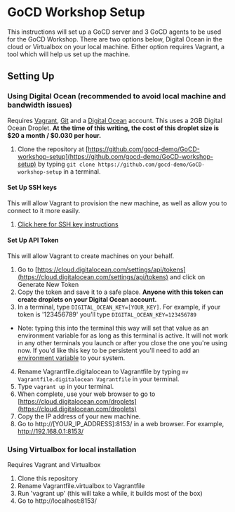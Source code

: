 # GoCD Workshop Setup

This instructions will set up a GoCD server and 3 GoCD agents to be used for the GoCD Workshop. There are two options below, Digital Ocean in the cloud or Virtualbox on your local machine. Either option requires Vagrant, a tool which will help us set up the machine.

## Setting Up

### Using Digital Ocean (recommended to avoid local machine and bandwidth issues)

Requires [Vagrant](https://www.vagrantup.com/), [Git](https://git-scm.com/) and a [Digital Ocean](https://www.digitalocean.com/) account. This uses a 2GB Digital Ocean Droplet. __At the time of this writing, the cost of this droplet size is $20 a month / $0.030 per hour.__

1. Clone the repository at [https://github.com/gocd-demo/GoCD-workshop-setup](https://github.com/gocd-demo/GoCD-workshop-setup) by typing `git clone https://github.com/gocd-demo/GoCD-workshop-setup` in a terminal.

#### Set Up SSH keys

This will allow Vagrant to provision the new machine, as well as allow you to connect to it more easily.

1. [Click here for SSH key instructions](basic.md)

#### Set Up API Token

This will allow Vagrant to create machines on your behalf.

1. Go to [https://cloud.digitalocean.com/settings/api/tokens](https://cloud.digitalocean.com/settings/api/tokens) and click on Generate New Token
2. Copy the token and save it to a safe place. __Anyone with this token can create droplets on your Digital Ocean account.__
3. In a terminal, type `DIGITAL_OCEAN_KEY=[YOUR_KEY]`. For example, if your token is '123456789' you'll type `DIGITAL_OCEAN_KEY=123456789`
  * Note: typing this into the terminal this way will set that value as an environment variable for as long as this terminal is active. It will not work in any other terminals you launch or after you close the one you're using now. If you'd like this key to be persistent you'll need to add an [environment variable](https://en.wikipedia.org/wiki/Environment_variable) to your system.
4. Rename Vagrantfile.digitalocean to Vagrantfile by typing `mv Vagrantfile.digitalocean Vagrantfile` in your terminal.
5. Type `vagrant up` in your terminal.
6. When complete, use your web browser to go to [https://cloud.digitalocean.com/droplets](https://cloud.digitalocean.com/droplets)
7. Copy the IP address of your new machine.
8. Go to http://[YOUR_IP_ADDRESS]:8153/ in a web browser. For example, http://192.168.0.1:8153/

### Using Virtualbox for local installation

Requires Vagrant and Virtualbox

1. Clone this repository
2. Rename Vagrantfile.virtualbox to Vagrantfile
3. Run 'vagrant up' (this will take a while, it builds most of the box)
4. Go to http://localhost:8153/
